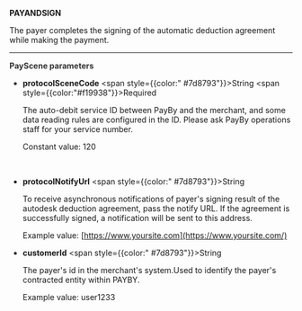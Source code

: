 **PAYANDSIGN**

The payer completes the signing of the automatic deduction agreement while making the payment.

---

**<font color="#333333"> PayScene parameters</font>**

- **protocolSceneCode** <span style={{color:" #7d8793"}}>String</span> <span style={{color:"#f19938"}}>Required</span>

  The auto-debit service ID between PayBy and the merchant, and some data reading rules are configured in the ID. Please ask PayBy operations staff for your service number.

  Constant value: 120
  
  <br/>
  
- **protocolNotifyUrl** <span style={{color:" #7d8793"}}>String</span>

  To receive asynchronous notifications of payer's signing result of the autodesk deduction agreement, pass the notify URL. If the agreement is successfully signed, a notification will be sent to this address.

  Example value: [https://www.yoursite.com](https://www.yoursite.com/)
  <br/>

- **customerId** <span style={{color:" #7d8793"}}>String</span>

  The payer's id in the merchant's system.Used to identify the payer's contracted entity within PAYBY.
  
  Example value: user1233